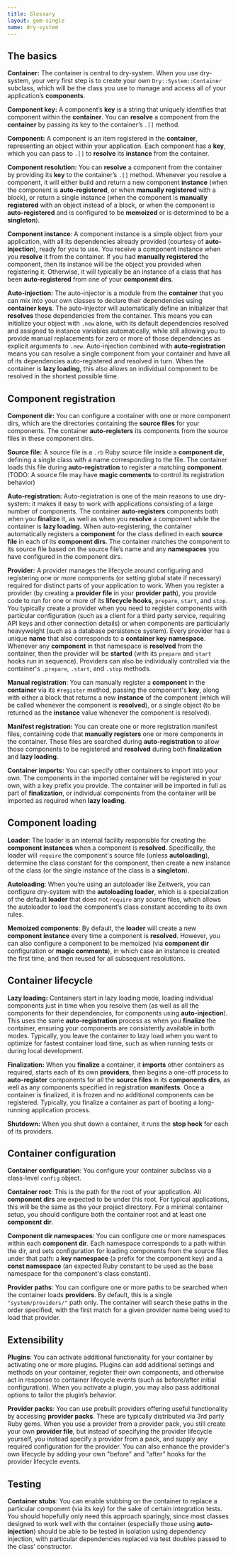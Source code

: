 ```yaml
---
title: Glossary
layout: gem-single
name: dry-system
---
```


## The basics

**Container:** The container is central to dry-system. When you use dry-system, your very first step is to create your own `Dry::System::Container` subclass, which will be the class you use to manage and access all of your application’s **components**.

**Component key:** A component’s **key** is a string that uniquely identifies that component within the **container**. You can **resolve** a component from the **container** by passing its key to the container’s `.[]` method.

**Component:** A component is an item registered in the **container**, representing an object within your application. Each component has a **key**, which you can pass to `.[]` to **resolve** its **instance** from the container.

**Component resolution:** You can **resolve** a component from the container by providing its **key** to the container’s `.[]` method. Whenever you resolve a component, it will either build and return a new component **instance** (when the component is **auto-registered**, or when **manually registered** with a block), or return a single instance (when the component is **manually registered** with an object instead of a block, or when the component is **auto-registered** and is configured to be **memoized** or is determined to be a **singleton**).

**Component instance**: A component instance is a simple object from your application, with all its dependencies already provided (courtesy of **auto-injection**), ready for you to use. You receive a component instance when you **resolve** it from the container. If you had **manually registered** the component, then its instance will be the object you provided when registering it. Otherwise, it will typically be an instance of a class that has been **auto-registered** from one of your **component dirs**.

**Auto-injection:** The auto-injector is a module from the **container** that you can mix into your own classes to declare their dependencies using **container keys**. The auto-injector will automatically define an initializer that **resolves** those dependencies from the container. This means you can initialize your object with `.new` alone, with its default dependencies resolved and assigned to instance variables automatically, while still allowing you to provide manual replacements for zero or more of those dependencies as explicit arguments to `.new`. Auto-injection combined with **auto-registration** means you can resolve a single component from your container and have all of its dependencies auto-registered and resolved in turn. When the container is **lazy loading**, this also allows an individual component to be resolved in the shortest possible time.

## Component registration

**Component dir:** You can configure a container with one or more component dirs, which are the directories containing the **source files** for your components. The container **auto-registers** its components from the source files in these component dirs.

**Source file:** A source file is a `.rb` Ruby source file inside a **component dir**, defining a single class with a name corresponding to the file. The container loads this file during **auto-registration** to register a matching **component**. (TODO: A source file may have **magic comments** to control its registration behavior)

**Auto-registration:** Auto-registration is one of the main reasons to use dry-system: it makes it easy to work with applications consisting of a large number of components. The container **auto-registers** components both when you **finalize** it, as well as when you **resolve** a component while the container is **lazy loading.**  When auto-registering, the container automatically registers a **component** for the class defined in each **source file** in each of its **component dirs**. The container matches the component to its source file based on the source file’s name and any **namespaces** you have configured in the component dirs.

**Provider:** A provider manages the lifecycle around configuring and registering one or more components (or setting global state if necessary) required for distinct parts of your application to work. When you register a provider (by creating a **provider file** in your **provider path**), you provide code to run for one or more of its **lifecycle hooks**, `prepare`, `start`, and `stop`. You typically create a provider when you need to register components with particular configuration (such as a client for a third party service, requiring API keys and other connection details) or when components are particularly heavyweight (such as a database persistence system). Every provider has a unique **name** that also corresponds to a **container key** **namespace**. Whenever any **component** in that namespace is **resolved** from the container, then the provider will be **started** (with its `prepare` and `start` hooks run in sequence). Providers can also be individually controlled via the container's `.prepare`, `.start`, and `.stop` methods.

**Manual registration**: You can manually register a **component** in the **container** via its `#register` method, passing the component's **key**, along with either a block that returns a new **instance** of the component (which will be called whenever the component is **resolved**), or a single object (to be returned as the **instance** value whenever the component is resolved).

**Manifest registration:** You can create one or more registration manifest files, containing code that **manually registers** one or more components in the container. These files are searched during **auto-registration** to allow those components to be registered and **resolved** during both **finalization** and **lazy loading**.

**Container imports:** You can specify other containers to import into your own. The components in the imported container will be registered in your own, with a key prefix you provide. The container will be imported in full as part of **finalization**, or individual components from the container will be imported as required when **lazy loading**.

## Component loading

**Loader**: The loader is an internal facility responsible for creating the **component instances** when a component is **resolved**. Specifically, the loader will `require` the component's source file (unless **autoloading**), determine the class constant for the component, then create a new instance of the class (or the single instance of the class is a **singleton**).

**Autoloading**: When you’re using an autoloader like Zeitwerk, you can configure dry-system with the **autoloading loader**, which is a specialization of the default **loader** that does not `require` any source files, which allows the autoloader to load the component’s class constant according to its own rules.

**Memoized components**: By default, the **loader** will create a new **component instance** every time a component is **resolved**. However, you can also configure a component to be memoized (via **component dir** configuration or **magic comments**), in which case an instance is created the first time, and then reused for all subsequent resolutions.

## Container lifecycle

**Lazy loading:** Containers start in lazy loading mode, loading individual components just in time when you resolve them (as well as all the components for their dependencies, for components using **auto-injection**). This uses the same **auto-registration** process as when you **finalize** the container, ensuring your components are consistently available in both modes. Typically, you leave the container to lazy load when you want to optimize for fastest container load time, such as when running tests or during local development.

**Finalization:** When you **finalize** a container, it **imports** other containers as required, starts each of its own **providers**, then begins a one-off process to **auto-register** components for all the **source files** in its **components dirs**, as well as any components specified in registration **manifests**. Once a container is finalized, it is frozen and no additional components can be registered. Typically, you finalize a container as part of booting a long-running application process.

**Shutdown:** When you shut down a container, it runs the **stop hook** for each of its providers.

## Container configuration

**Container configuration**: You configure your container subclass via a class-level `config` object.

**Container root**: This is the path for the root of your application. All **component dirs** are expected to be under this root. For typical applications, this will be the same as the your project directory. For a minimal container setup, you should configure both the container root and at least one **component dir**.

**Component dir namespaces**: You can configure one or more namespaces within each **component dir**. Each namespace corresponds to a path within the dir, and sets configuration for loading components from the source files under that path: a **key namespace** (a prefix for the component key) and a **const namespace** (an expected Ruby constant to be used as the base namespace for the component's class constant).

**Provider paths**: You can configure one or more paths to be searched when the container loads **providers**. By default, this is a single `"system/providers/"` path only. The container will search these paths in the order specified, with the first match for a given provider name being used to load that provider.

## Extensibility

**Plugins**: You can activate additional functionality for your container by activating one or more plugins. Plugins can add additional settings and methods on your container, register their own components, and otherwise act in response to container lifecycle events (such as before/after initial configuration). When you activate a plugin, you may also pass additional options to tailor the plugin’s behavior.

**Provider packs**: You can use prebuilt providers offering useful functionality by accessing **provider packs**. These are typically distributed via 3rd party Ruby gems. When you use a provider from a provider pack, you still create your own **provider file**, but instead of specifying the provider lifecycle yourself, you instead specify a provider from a pack, and supply any required configuration for the provider. You can also enhance the provider's own lifecycle by adding your own "before" and "after" hooks for the provider lifecycle events.

## Testing

**Container stubs**: You can enable stubbing on the container to replace a particular component (via its key) for the sake of certain integration tests. You should hopefully only need this approach sparingly, since most classes designed to work well with the container (especially those using **auto-injection**) should be able to be tested in isolation using dependency injection, with particular dependencies replaced via test doubles passed to the class’ constructor.
